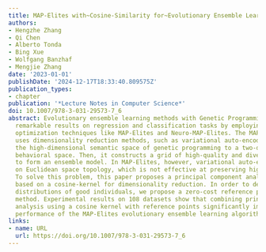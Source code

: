 ```yaml
---
title: MAP-Elites with~Cosine-Similarity for~Evolutionary Ensemble Learning
authors:
- Hengzhe Zhang
- Qi Chen
- Alberto Tonda
- Bing Xue
- Wolfgang Banzhaf
- Mengjie Zhang
date: '2023-01-01'
publishDate: '2024-12-17T18:33:40.809575Z'
publication_types:
- chapter
publication: '*Lecture Notes in Computer Science*'
doi: 10.1007/978-3-031-29573-7_6
abstract: Evolutionary ensemble learning methods with Genetic Programming have achieved
  remarkable results on regression and classification tasks by employing quality-diversity
  optimization techniques like MAP-Elites and Neuro-MAP-Elites. The MAP-Elites algorithm
  uses dimensionality reduction methods, such as variational auto-encoders, to reduce
  the high-dimensional semantic space of genetic programming to a two-dimensional
  behavioral space. Then, it constructs a grid of high-quality and diverse models
  to form an ensemble model. In MAP-Elites, however, variational auto-encoders rely
  on Euclidean space topology, which is not effective at preserving high-quality individuals.
  To solve this problem, this paper proposes a principal component analysis method
  based on a cosine-kernel for dimensionality reduction. In order to deal with unbalanced
  distributions of good individuals, we propose a zero-cost reference points synthesizing
  method. Experimental results on 108 datasets show that combining principal component
  analysis using a cosine kernel with reference points significantly improves the
  performance of the MAP-Elites evolutionary ensemble learning algorithm.
links:
- name: URL
  url: https://doi.org/10.1007/978-3-031-29573-7_6
---
```

